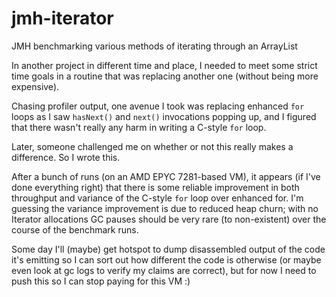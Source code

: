 # jmh-iterator
JMH benchmarking various methods of iterating through an ArrayList

In another project in different time and place, I needed to meet some strict
time goals in a routine that was replacing another one (without being more
expensive).

Chasing profiler output, one avenue I took was replacing enhanced `for` loops
as I saw `hasNext()` and `next()` invocations popping up, and I figured that
there wasn't really any harm in writing a C-style `for` loop.

Later, someone challenged me on whether or not this really makes a difference.
So I wrote this.

After a bunch of runs (on an AMD EPYC 7281-based VM), it appears (if I've done
everything right) that there is some reliable improvement in both throughput
and variance of the C-style `for` loop over enhanced for. I'm guessing the
variance improvement is due to reduced heap churn; with no Iterator allocations
GC pauses should be very rare (to non-existent) over the course of the
benchmark runs.

Some day I'll (maybe) get hotspot to dump disassembled output of the code it's
emitting so I can sort out how different the code is otherwise (or maybe even
look at gc logs to verify my claims are correct), but for now I need to push
this so I can stop paying for this VM :)
